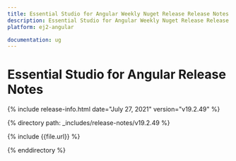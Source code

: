 ```yaml
---
title: Essential Studio for Angular Weekly Nuget Release Release Notes  
description: Essential Studio for Angular Weekly Nuget Release Release Notes  
platform: ej2-angular

documentation: ug
---
```


# Essential Studio for  Angular  Release Notes  

{% include release-info.html date="July 27, 2021"   version="v19.2.49"  %} 

{% directory path: _includes/release-notes/v19.2.49 %}

{% include {{file.url}} %}

{% enddirectory %}
